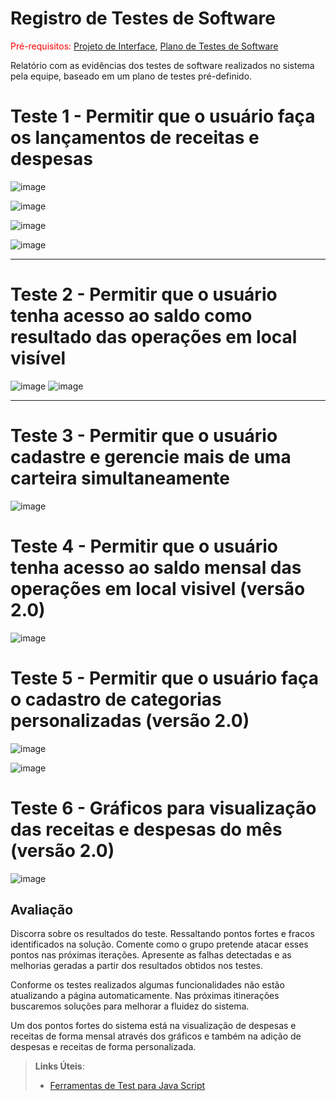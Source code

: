 # Registro de Testes de Software

<span style="color:red">Pré-requisitos: <a href="3-Projeto de Interface.md"> Projeto de Interface</a></span>, <a href="8-Plano de Testes de Software.md"> Plano de Testes de Software</a>

Relatório com as evidências dos testes de software realizados no sistema pela equipe, baseado em um plano de testes pré-definido.

# Teste 1 - Permitir que o usuário faça os lançamentos de receitas e despesas

![image](https://user-images.githubusercontent.com/81396982/123725566-a581ab80-d864-11eb-8aa2-6a760e5158ef.png)

![image](https://user-images.githubusercontent.com/81396982/124402683-3c88b080-dd08-11eb-91fb-05dee5c710be.png)

![image](https://user-images.githubusercontent.com/81396982/124402688-41e5fb00-dd08-11eb-99fa-a8ad6318be63.png)

![image](https://user-images.githubusercontent.com/81396982/124402692-47434580-dd08-11eb-8366-26017f7a61f8.png)



-----

# Teste 2 - Permitir que o usuário tenha acesso ao saldo como resultado das operações em local visível

![image](https://user-images.githubusercontent.com/81396982/124403805-7ceb2d00-dd0e-11eb-8fea-a47206ca2a5b.png)
![image](https://user-images.githubusercontent.com/81396982/124403676-f2a2c900-dd0d-11eb-9dff-89186024fc71.png)

-----

# Teste 3 - Permitir que o usuário cadastre e gerencie mais de uma carteira simultaneamente

![image](https://user-images.githubusercontent.com/81396982/123726979-45d8cf80-d867-11eb-88ed-c1e4334e9212.png)


# Teste 4 - Permitir que o usuário tenha acesso ao saldo mensal das operações em local visivel (versão 2.0)

![image](https://user-images.githubusercontent.com/81396982/124402736-86719680-dd08-11eb-8b44-3123f300f1a4.png)

# Teste 5 - Permitir que o usuário faça o cadastro de categorias personalizadas (versão 2.0)

![image](https://user-images.githubusercontent.com/81396982/124402757-a30dce80-dd08-11eb-81d6-9d1b270ad53c.png)

![image](https://user-images.githubusercontent.com/81396982/124402762-a99c4600-dd08-11eb-84d9-4a68afdf7440.png)

# Teste 6 - Gráficos para visualização das receitas e despesas do mês (versão 2.0)

![image](https://user-images.githubusercontent.com/81396982/124403406-a7d48180-dd0c-11eb-9d9e-f1873780791c.png)




## Avaliação

Discorra sobre os resultados do teste. Ressaltando pontos fortes e fracos identificados na solução. Comente como o grupo pretende atacar esses pontos nas próximas iterações. Apresente as falhas detectadas e as melhorias geradas a partir dos resultados obtidos nos testes.

Conforme os testes realizados algumas funcionalidades não estão atualizando a página automaticamente. Nas próximas itinerações buscaremos soluções para melhorar a fluidez do sistema.

Um dos pontos fortes do sistema está na visualização de despesas e receitas de forma mensal através dos gráficos e também na adição de despesas e receitas de forma personalizada.


> **Links Úteis**:
> - [Ferramentas de Test para Java Script](https://geekflare.com/javascript-unit-testing/)
